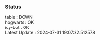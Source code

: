### Status


table : DOWN  
hogwarts : OK  
icy-bot : OK  
Latest Update : 2024-07-31 19:07:32.512578
